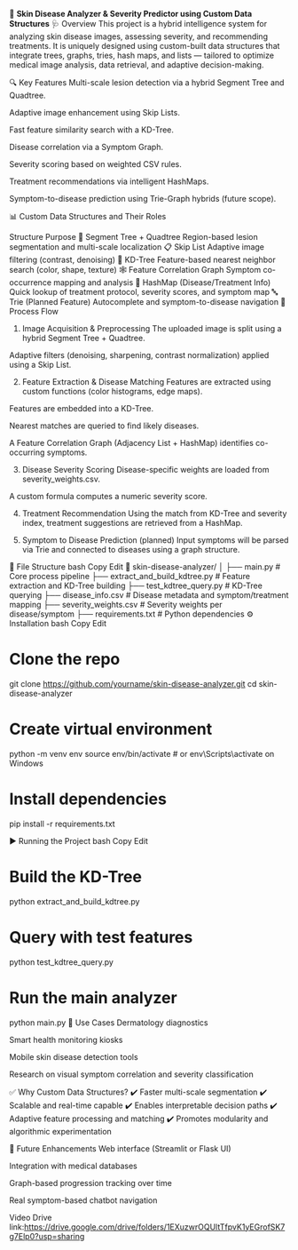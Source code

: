 🧠 **Skin Disease Analyzer & Severity Predictor using Custom Data Structures**
🩺 Overview
This project is a hybrid intelligence system for analyzing skin disease images, assessing severity, and recommending treatments. It is uniquely designed using custom-built data structures that integrate trees, graphs, tries, hash maps, and lists — tailored to optimize medical image analysis, data retrieval, and adaptive decision-making.

🔍 Key Features
Multi-scale lesion detection via a hybrid Segment Tree and Quadtree.

Adaptive image enhancement using Skip Lists.

Fast feature similarity search with a KD-Tree.

Disease correlation via a Symptom Graph.

Severity scoring based on weighted CSV rules.

Treatment recommendations via intelligent HashMaps.

Symptom-to-disease prediction using Trie-Graph hybrids (future scope).

📊 Custom Data Structures and Their Roles

Structure	Purpose
📐 Segment Tree + Quadtree	Region-based lesion segmentation and multi-scale localization
📋 Skip List	Adaptive image filtering (contrast, denoising)
🌲 KD-Tree	Feature-based nearest neighbor search (color, shape, texture)
🕸️ Feature Correlation Graph	Symptom co-occurrence mapping and analysis
🧮 HashMap (Disease/Treatment Info)	Quick lookup of treatment protocol, severity scores, and symptom map
🔤 Trie (Planned Feature)	Autocomplete and symptom-to-disease navigation
🔁 Process Flow
1. Image Acquisition & Preprocessing
The uploaded image is split using a hybrid Segment Tree + Quadtree.

Adaptive filters (denoising, sharpening, contrast normalization) applied using a Skip List.

2. Feature Extraction & Disease Matching
Features are extracted using custom functions (color histograms, edge maps).

Features are embedded into a KD-Tree.

Nearest matches are queried to find likely diseases.

A Feature Correlation Graph (Adjacency List + HashMap) identifies co-occurring symptoms.

3. Disease Severity Scoring
Disease-specific weights are loaded from severity_weights.csv.

A custom formula computes a numeric severity score.

4. Treatment Recommendation
Using the match from KD-Tree and severity index, treatment suggestions are retrieved from a HashMap.

5. Symptom to Disease Prediction (planned)
Input symptoms will be parsed via Trie and connected to diseases using a graph structure.

🧪 File Structure
bash
Copy
Edit
📁 skin-disease-analyzer/
│
├── main.py                           # Core process pipeline
├── extract_and_build_kdtree.py      # Feature extraction and KD-Tree building
├── test_kdtree_query.py             # KD-Tree querying
├── disease_info.csv                 # Disease metadata and symptom/treatment mapping
├── severity_weights.csv             # Severity weights per disease/symptom
├── requirements.txt                 # Python dependencies
⚙️ Installation
bash
Copy
Edit
# Clone the repo
git clone https://github.com/yourname/skin-disease-analyzer.git
cd skin-disease-analyzer

# Create virtual environment
python -m venv env
source env/bin/activate  # or env\Scripts\activate on Windows

# Install dependencies
pip install -r requirements.txt

▶️ Running the Project
bash
Copy
Edit
# Build the KD-Tree
python extract_and_build_kdtree.py

# Query with test features
python test_kdtree_query.py

# Run the main analyzer
python main.py
🚀 Use Cases
Dermatology diagnostics

Smart health monitoring kiosks

Mobile skin disease detection tools

Research on visual symptom correlation and severity classification

✅ Why Custom Data Structures?
✔️ Faster multi-scale segmentation
✔️ Scalable and real-time capable
✔️ Enables interpretable decision paths
✔️ Adaptive feature processing and matching
✔️ Promotes modularity and algorithmic experimentation

🧭 Future Enhancements
Web interface (Streamlit or Flask UI)

Integration with medical databases

Graph-based progression tracking over time

Real symptom-based chatbot navigation

Video Drive link:https://drive.google.com/drive/folders/1EXuzwrOQUltTfpvK1yEGrofSK7g7Elp0?usp=sharing

